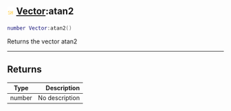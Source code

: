 ## ![shared](../../.gitbook/assets/shared.png) [Vector](https://iaswiki.rawr.dev/readme/vector):atan2

```lua
number Vector:atan2()
```

Returns the vector atan2

------
## Returns

| Type   | Description |
| ------ | ----------: |
| number | No description |

